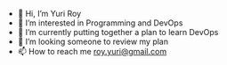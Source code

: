 - 👋 Hi, I’m Yuri Roy
- 👀 I’m interested in Programming and DevOps
- 🌱 I’m currently putting together a plan to learn DevOps
- 💞️ I’m looking someone to review my plan
- 📫 How to reach me roy.yuri@gmail.com

<!---
roy-yuri/roy-yuri is a ✨ special ✨ repository because its `README.md` (this file) appears on your GitHub profile.
You can click the Preview link to take a look at your changes.
--->
